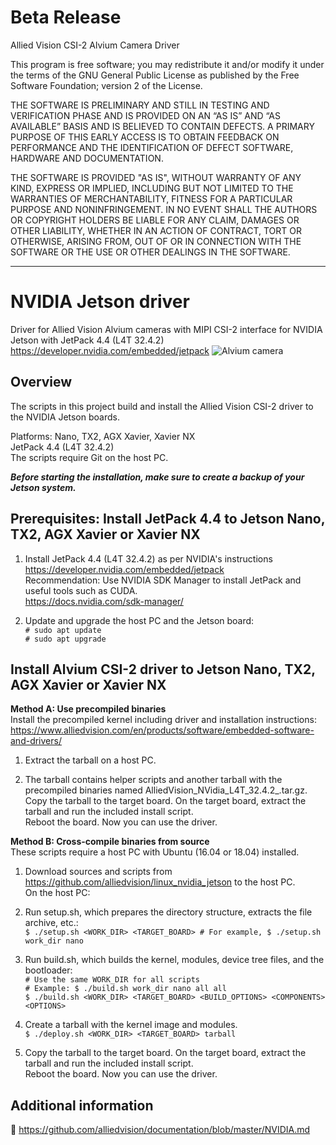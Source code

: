 # Beta Release

Allied Vision CSI-2 Alvium Camera Driver

This program is free software; you may redistribute it and/or modify
it under the terms of the GNU General Public License as published by
the Free Software Foundation; version 2 of the License.

THE SOFTWARE IS PRELIMINARY AND STILL IN TESTING AND VERIFICATION PHASE AND IS PROVIDED ON AN “AS IS” AND “AS AVAILABLE” BASIS AND IS BELIEVED TO CONTAIN DEFECTS.
A PRIMARY PURPOSE OF THIS EARLY ACCESS IS TO OBTAIN FEEDBACK ON PERFORMANCE AND THE IDENTIFICATION OF DEFECT SOFTWARE, HARDWARE AND DOCUMENTATION.

THE SOFTWARE IS PROVIDED "AS IS", WITHOUT WARRANTY OF ANY KIND,
EXPRESS OR IMPLIED, INCLUDING BUT NOT LIMITED TO THE WARRANTIES OF
MERCHANTABILITY, FITNESS FOR A PARTICULAR PURPOSE AND
NONINFRINGEMENT. IN NO EVENT SHALL THE AUTHORS OR COPYRIGHT HOLDERS
BE LIABLE FOR ANY CLAIM, DAMAGES OR OTHER LIABILITY, WHETHER IN AN
ACTION OF CONTRACT, TORT OR OTHERWISE, ARISING FROM, OUT OF OR IN
CONNECTION WITH THE SOFTWARE OR THE USE OR OTHER DEALINGS IN THE
SOFTWARE.

---

# NVIDIA Jetson driver

Driver for Allied Vision Alvium cameras with MIPI CSI-2 interface for NVIDIA Jetson with JetPack 4.4 (L4T 32.4.2)     
https://developer.nvidia.com/embedded/jetpack
![Alvium camera](https://cdn.alliedvision.com/fileadmin/content/images/cameras/Alvium/various/alvium-cameras-models.png)

## Overview

The scripts in this project build and install the Allied Vision CSI-2 driver to the NVIDIA Jetson boards.

Platforms: Nano, TX2, AGX Xavier, Xavier NX    
JetPack 4.4 (L4T 32.4.2)  
The scripts require Git on the host PC.

***Before starting the installation, make sure to create a backup of your Jetson system.***

## Prerequisites: Install JetPack 4.4 to Jetson Nano, TX2, AGX Xavier or Xavier NX
 
1. Install JetPack 4.4 (L4T 32.4.2) as per NVIDIA's instructions https://developer.nvidia.com/embedded/jetpack   
    Recommendation: Use NVIDIA SDK Manager to install JetPack and useful tools such as CUDA.   
    https://docs.nvidia.com/sdk-manager/  
	
2. Update and upgrade the host PC and the Jetson board:   
   `# sudo apt update`   
   `# sudo apt upgrade`

## Install Alvium CSI-2 driver to Jetson Nano, TX2, AGX Xavier or Xavier NX

 **Method A: Use precompiled binaries**   
  Install the precompiled kernel including driver and installation instructions:   
  https://www.alliedvision.com/en/products/software/embedded-software-and-drivers/

  1. Extract the tarball on a host PC.

  2. The tarball contains helper scripts and another tarball with the precompiled binaries named AlliedVision_NVidia_L4T_32.4.2_<git-rev>.tar.gz.   
     Copy the tarball to the target board. On the target board, extract the tarball and run the included install script.   
     Reboot the board. Now you can use the driver. 

 **Method B: Cross-compile binaries from source**    
  These scripts require a host PC with Ubuntu (16.04 or 18.04) installed.

  1. Download sources and scripts from https://github.com/alliedvision/linux_nvidia_jetson to the host PC.   
     On the host PC:
    
  2. Run setup.sh, which prepares the directory structure, extracts the file archive, etc.:   
     `$ ./setup.sh <WORK_DIR> <TARGET_BOARD> # For example, $ ./setup.sh work_dir nano` 
	 
  3. Run build.sh, which builds the kernel, modules, device tree files, and the bootloader:   
     `# Use the same WORK_DIR for all scripts`   
     `# Example: $ ./build.sh work_dir nano all all`   
     `$ ./build.sh <WORK_DIR> <TARGET_BOARD> <BUILD_OPTIONS> <COMPONENTS> <OPTIONS>`    
	 
  4. Create a tarball with the kernel image and modules.   
     `$ ./deploy.sh <WORK_DIR> <TARGET_BOARD> tarball`
		 
  5. Copy the tarball to the target board. On the target board, extract the tarball and run the included install script.   
     Reboot the board. Now you can use the driver. 

 ## Additional information
 :open_book:
 https://github.com/alliedvision/documentation/blob/master/NVIDIA.md

